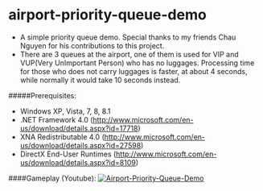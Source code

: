 airport-priority-queue-demo
=========

+ A simple priority queue demo. Special thanks to my friends Chau Nguyen for his contributions to this project.
+ There are 3 queues at the airport, one of them is used for VIP and VUP(Very UnImportant Person) who has no luggages. Processing time for those who does not carry luggages is faster, at about 4 seconds, while normally it would take 10 seconds instead.

#####Prerequisites:
+ Windows XP, Vista, 7, 8, 8.1
+ .NET Framework 4.0 (http://www.microsoft.com/en-us/download/details.aspx?id=17718)
+ XNA Redistributable 4.0 (http://www.microsoft.com/en-us/download/details.aspx?id=27598)
+ DirectX End-User Runtimes (http://www.microsoft.com/en-us/download/details.aspx?id=8109)

####Gameplay (Youtube):
[![Airport-Priority-Queue-Demo](http://img.youtube.com/vi/RpVwzD7DHxg/0.jpg)](https://www.youtube.com/watch?v=RpVwzD7DHxg)
